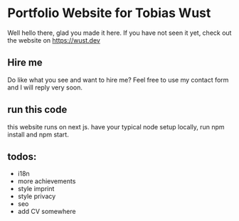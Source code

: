# Portfolio Website for Tobias Wust
Well hello there,
glad you made it here. If you have not seen it yet, check out the website on https://wust.dev

## Hire me
Do like what you see and want to hire me? Feel free to use my contact form and I will reply very soon.

## run this code
this website runs on next js. have your typical node setup locally, run npm install and npm start.

## todos:
- i18n
- more achievements
- style imprint
- style privacy
- seo
- add CV somewhere
